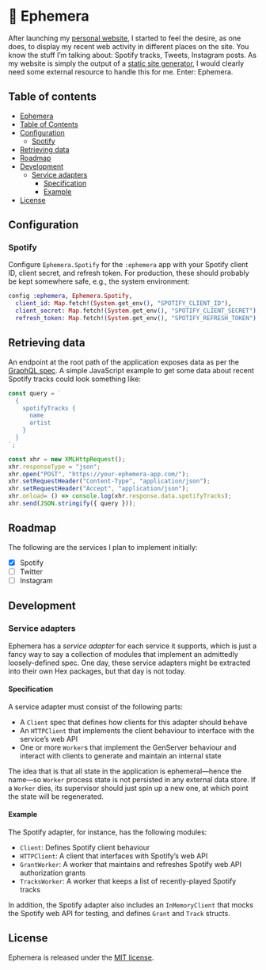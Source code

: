 # 🍃 Ephemera

After launching my [personal website](https://nick.scheurich.me/), I started to feel the desire,
as one does, to display my recent web activity in different places on the site. You know the stuff
I’m talking about: Spotify tracks, Tweets, Instagram posts. As my website is simply the output of a
[static site generator](http://gohugo.io/), I would clearly need some external resource to handle
this for me. Enter: Ephemera.

## Table of contents

* [Ephemera](#-ephemera)
* [Table of Contents](#table-of-contents)
* [Configuration](#configuration)
   * [Spotify](#spotify)
* [Retrieving data](#retrieving-data)
* [Roadmap](#roadmap)
* [Development](#development)
   * [Service adapters](#service-adapters)
      * [Specification](#specification)
      * [Example](#example)
* [License](#license)

## Configuration

### Spotify

Configure `Ephemera.Spotify` for the `:ephemera` app with your Spotify client ID, client secret,
and refresh token. For production, these should probably be kept somewhere safe, e.g., the system
environment:

```elixir
config :ephemera, Ephemera.Spotify,
  client_id: Map.fetch!(System.get_env(), "SPOTIFY_CLIENT_ID"),
  client_secret: Map.fetch!(System.get_env(), "SPOTIFY_CLIENT_SECRET"),
  refresh_token: Map.fetch!(System.get_env(), "SPOTIFY_REFRESH_TOKEN")
```

## Retrieving data

An endpoint at the root path of the application exposes data as per the [GraphQL spec](http://facebook.github.io/graphql/October2016/).
A simple JavaScript example to get some data about recent Spotify tracks could look something like:

```JavaScript
const query = `
  {
    spotifyTracks {
      name
      artist
    }
  }
`;

const xhr = new XMLHttpRequest();
xhr.responseType = "json";
xhr.open("POST", "https://your-ephemera-app.com/");
xhr.setRequestHeader("Content-Type", "application/json");
xhr.setRequestHeader("Accept", "application/json");
xhr.onload= () => console.log(xhr.response.data.spotifyTracks);
xhr.send(JSON.stringify({ query }));
```

## Roadmap

The following are the services I plan to implement initially:

- [x] Spotify
- [ ] Twitter
- [ ] Instagram

## Development

### Service adapters

Ephemera has a *service adapter* for each service it supports, which is just a fancy way to say a
collection of modules that implement an admittedly loosely-defined spec. One day, these service adapters
might be extracted into their own Hex packages, but that day is not today.

#### Specification

A service adapter must consist of the following parts:

* A `Client` spec that defines how clients for this adapter should behave
* An `HTTPClient` that implements the client behaviour to interface with the service’s web API
* One or more `Worker`s that implement the GenServer behaviour and interact with clients to generate and maintain an internal state

The idea that is that all state in the application is ephemeral—hence the name—so `Worker` process state is
not persisted in any external data store. If a `Worker` dies, its supervisor should just spin up a new one, at
which point the state will be regenerated.

#### Example

The Spotify adapter, for instance, has the following modules:

- `Client`: Defines Spotify client behaviour
- `HTTPClient`: A client that interfaces with Spotify’s web API
- `GrantWorker`: A worker that maintains and refreshes Spotify web API authorization grants
- `TracksWorker`: A worker that keeps a list of recently-played Spotify tracks

In addition, the Spotify adapter also includes an `InMemoryClient` that mocks the Spotify web API
for testing, and defines `Grant` and `Track` structs.

## License

Ephemera is released under the [MIT license](https://github.com/ngscheurich/ephemera/blob/master/LICENSE).
